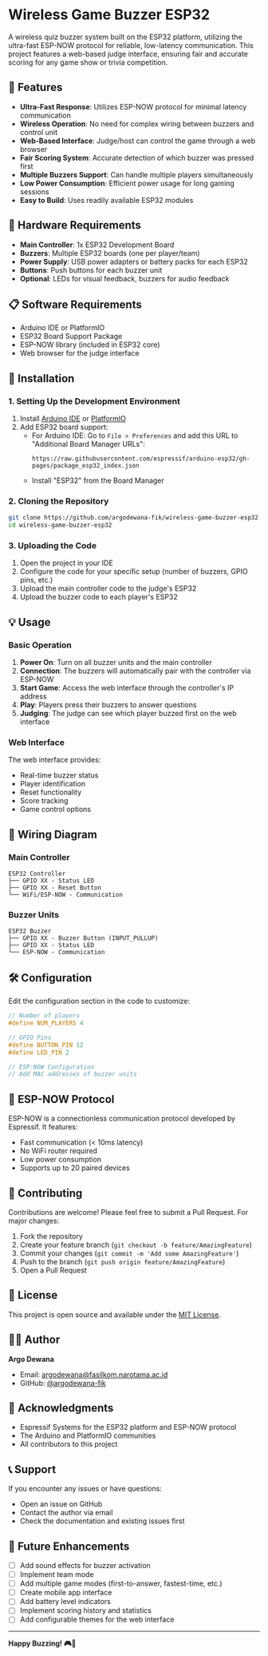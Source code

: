 # Wireless Game Buzzer ESP32

A wireless quiz buzzer system built on the ESP32 platform, utilizing the ultra-fast ESP-NOW protocol for reliable, low-latency communication. This project features a web-based judge interface, ensuring fair and accurate scoring for any game show or trivia competition.

## 🌟 Features

- **Ultra-Fast Response**: Utilizes ESP-NOW protocol for minimal latency communication
- **Wireless Operation**: No need for complex wiring between buzzers and control unit
- **Web-Based Interface**: Judge/host can control the game through a web browser
- **Fair Scoring System**: Accurate detection of which buzzer was pressed first
- **Multiple Buzzers Support**: Can handle multiple players simultaneously
- **Low Power Consumption**: Efficient power usage for long gaming sessions
- **Easy to Build**: Uses readily available ESP32 modules

## 🔧 Hardware Requirements

- **Main Controller**: 1x ESP32 Development Board
- **Buzzers**: Multiple ESP32 boards (one per player/team)
- **Power Supply**: USB power adapters or battery packs for each ESP32
- **Buttons**: Push buttons for each buzzer unit
- **Optional**: LEDs for visual feedback, buzzers for audio feedback

## 📋 Software Requirements

- Arduino IDE or PlatformIO
- ESP32 Board Support Package
- ESP-NOW library (included in ESP32 core)
- Web browser for the judge interface

## 🚀 Installation

### 1. Setting Up the Development Environment

1. Install [Arduino IDE](https://www.arduino.cc/en/software) or [PlatformIO](https://platformio.org/)
2. Add ESP32 board support:
   - For Arduino IDE: Go to `File > Preferences` and add this URL to "Additional Board Manager URLs":
     ```
     https://raw.githubusercontent.com/espressif/arduino-esp32/gh-pages/package_esp32_index.json
     ```
   - Install "ESP32" from the Board Manager

### 2. Cloning the Repository

```bash
git clone https://github.com/argodewana-fik/wireless-game-buzzer-esp32.git
cd wireless-game-buzzer-esp32
```

### 3. Uploading the Code

1. Open the project in your IDE
2. Configure the code for your specific setup (number of buzzers, GPIO pins, etc.)
3. Upload the main controller code to the judge's ESP32
4. Upload the buzzer code to each player's ESP32

## 💡 Usage

### Basic Operation

1. **Power On**: Turn on all buzzer units and the main controller
2. **Connection**: The buzzers will automatically pair with the controller via ESP-NOW
3. **Start Game**: Access the web interface through the controller's IP address
4. **Play**: Players press their buzzers to answer questions
5. **Judging**: The judge can see which player buzzed first on the web interface

### Web Interface

The web interface provides:
- Real-time buzzer status
- Player identification
- Reset functionality
- Score tracking
- Game control options

## 🔌 Wiring Diagram

### Main Controller
```
ESP32 Controller
├── GPIO XX - Status LED
├── GPIO XX - Reset Button
└── WiFi/ESP-NOW - Communication
```

### Buzzer Units
```
ESP32 Buzzer
├── GPIO XX - Buzzer Button (INPUT_PULLUP)
├── GPIO XX - Status LED
└── ESP-NOW - Communication
```

## 🛠️ Configuration

Edit the configuration section in the code to customize:

```cpp
// Number of players
#define NUM_PLAYERS 4

// GPIO Pins
#define BUTTON_PIN 12
#define LED_PIN 2

// ESP-NOW Configuration
// Add MAC addresses of buzzer units
```

## 📡 ESP-NOW Protocol

ESP-NOW is a connectionless communication protocol developed by Espressif. It features:
- Fast communication (< 10ms latency)
- No WiFi router required
- Low power consumption
- Supports up to 20 paired devices

## 🤝 Contributing

Contributions are welcome! Please feel free to submit a Pull Request. For major changes:

1. Fork the repository
2. Create your feature branch (`git checkout -b feature/AmazingFeature`)
3. Commit your changes (`git commit -m 'Add some AmazingFeature'`)
4. Push to the branch (`git push origin feature/AmazingFeature`)
5. Open a Pull Request

## 📝 License

This project is open source and available under the [MIT License](LICENSE).

## 👨‍💻 Author

**Argo Dewana**
- Email: argodewana@fasilkom.narotama.ac.id
- GitHub: [@argodewana-fik](https://github.com/argodewana-fik)

## 🙏 Acknowledgments

- Espressif Systems for the ESP32 platform and ESP-NOW protocol
- The Arduino and PlatformIO communities
- All contributors to this project

## 📞 Support

If you encounter any issues or have questions:
- Open an issue on GitHub
- Contact the author via email
- Check the documentation and existing issues first

## 🔮 Future Enhancements

- [ ] Add sound effects for buzzer activation
- [ ] Implement team mode
- [ ] Add multiple game modes (first-to-answer, fastest-time, etc.)
- [ ] Create mobile app interface
- [ ] Add battery level indicators
- [ ] Implement scoring history and statistics
- [ ] Add configurable themes for the web interface

---

**Happy Buzzing! 🎮🎯**
